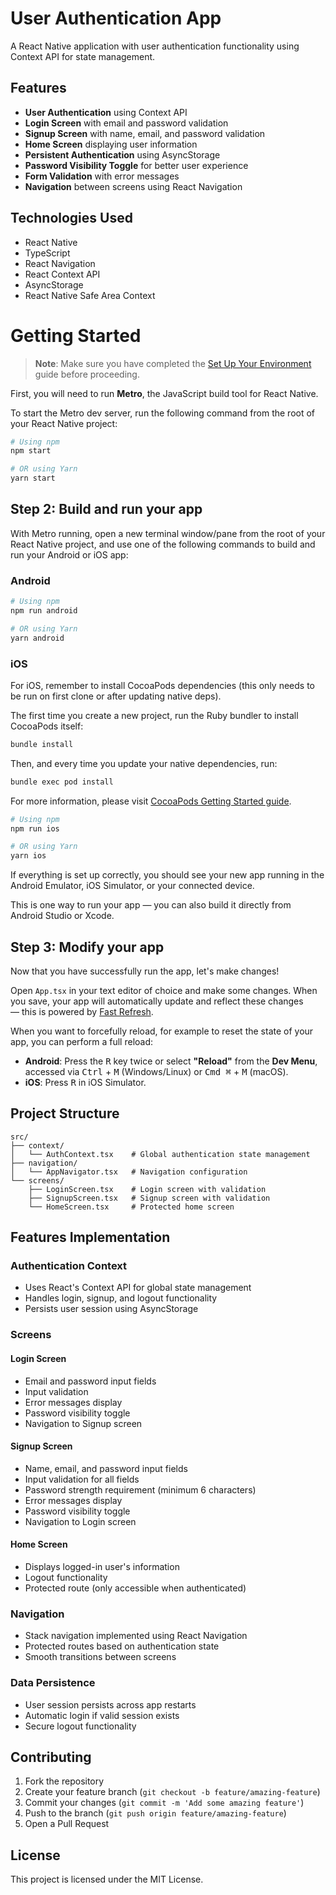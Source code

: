 # User Authentication App

A React Native application with user authentication functionality using Context API for state management.

## Features

- **User Authentication** using Context API
- **Login Screen** with email and password validation
- **Signup Screen** with name, email, and password validation
- **Home Screen** displaying user information
- **Persistent Authentication** using AsyncStorage
- **Password Visibility Toggle** for better user experience
- **Form Validation** with error messages
- **Navigation** between screens using React Navigation

## Technologies Used

- React Native
- TypeScript
- React Navigation
- React Context API
- AsyncStorage
- React Native Safe Area Context

# Getting Started

> **Note**: Make sure you have completed the [Set Up Your Environment](https://reactnative.dev/docs/set-up-your-environment) guide before proceeding.

First, you will need to run **Metro**, the JavaScript build tool for React Native.

To start the Metro dev server, run the following command from the root of your React Native project:

```sh
# Using npm
npm start

# OR using Yarn
yarn start
```

## Step 2: Build and run your app

With Metro running, open a new terminal window/pane from the root of your React Native project, and use one of the following commands to build and run your Android or iOS app:

### Android

```sh
# Using npm
npm run android

# OR using Yarn
yarn android
```

### iOS

For iOS, remember to install CocoaPods dependencies (this only needs to be run on first clone or after updating native deps).

The first time you create a new project, run the Ruby bundler to install CocoaPods itself:

```sh
bundle install
```

Then, and every time you update your native dependencies, run:

```sh
bundle exec pod install
```

For more information, please visit [CocoaPods Getting Started guide](https://guides.cocoapods.org/using/getting-started.html).

```sh
# Using npm
npm run ios

# OR using Yarn
yarn ios
```

If everything is set up correctly, you should see your new app running in the Android Emulator, iOS Simulator, or your connected device.

This is one way to run your app — you can also build it directly from Android Studio or Xcode.

## Step 3: Modify your app

Now that you have successfully run the app, let's make changes!

Open `App.tsx` in your text editor of choice and make some changes. When you save, your app will automatically update and reflect these changes — this is powered by [Fast Refresh](https://reactnative.dev/docs/fast-refresh).

When you want to forcefully reload, for example to reset the state of your app, you can perform a full reload:

- **Android**: Press the <kbd>R</kbd> key twice or select **"Reload"** from the **Dev Menu**, accessed via <kbd>Ctrl</kbd> + <kbd>M</kbd> (Windows/Linux) or <kbd>Cmd ⌘</kbd> + <kbd>M</kbd> (macOS).
- **iOS**: Press <kbd>R</kbd> in iOS Simulator.

## Project Structure

```
src/
├── context/
│   └── AuthContext.tsx    # Global authentication state management
├── navigation/
│   └── AppNavigator.tsx   # Navigation configuration
└── screens/
    ├── LoginScreen.tsx    # Login screen with validation
    ├── SignupScreen.tsx   # Signup screen with validation
    └── HomeScreen.tsx     # Protected home screen
```

## Features Implementation

### Authentication Context

- Uses React's Context API for global state management
- Handles login, signup, and logout functionality
- Persists user session using AsyncStorage

### Screens

#### Login Screen
- Email and password input fields
- Input validation
- Error messages display
- Password visibility toggle
- Navigation to Signup screen

#### Signup Screen
- Name, email, and password input fields
- Input validation for all fields
- Password strength requirement (minimum 6 characters)
- Error messages display
- Password visibility toggle
- Navigation to Login screen

#### Home Screen
- Displays logged-in user's information
- Logout functionality
- Protected route (only accessible when authenticated)

### Navigation

- Stack navigation implemented using React Navigation
- Protected routes based on authentication state
- Smooth transitions between screens

### Data Persistence

- User session persists across app restarts
- Automatic login if valid session exists
- Secure logout functionality

## Contributing

1. Fork the repository
2. Create your feature branch (`git checkout -b feature/amazing-feature`)
3. Commit your changes (`git commit -m 'Add some amazing feature'`)
4. Push to the branch (`git push origin feature/amazing-feature`)
5. Open a Pull Request

## License

This project is licensed under the MIT License.
